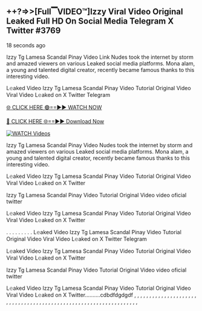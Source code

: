 ## ++?=>>[Full▔VIDEO™]Izzy Viral Video Original Leaked Full HD On Social Media Telegram X Twitter #3769

18 seconds ago

Izzy Tg Lamesa Scandal Pinay Video Link Nudes took the internet by storm and amazed viewers on various Leaked social media platforms. Mona alam, a young and talented digital creator, recently became famous thanks to this interesting video.

L𝚎aked Video Izzy Tg Lamesa Scandal Pinay Video Tutorial Original Video Viral Video L𝚎aked on X Twitter Telegram

[🌐 CLICK HERE 🟢==►► WATCH NOW](https://dekho-ki-hoy-07-2k25.blogspot.com/2025/01/viral-on.html)

[🔴 CLICK HERE 🌐==►► Download Now](https://dekho-ki-hoy-07-2k25.blogspot.com/2025/01/viral-on.html)

[![WATCH Videos](https://i.imgur.com/dJHk4Zq.gif)](https://dekho-ki-hoy-07-2k25.blogspot.com/2025/01/viral-on.html)

Izzy Tg Lamesa Scandal Pinay Video Nudes took the internet by storm and amazed viewers on various Leaked social media platforms. Mona alam, a young and talented digital creator, recently became famous thanks to this interesting video.

L𝚎aked Video Izzy Tg Lamesa Scandal Pinay Video Tutorial Original Video Viral Video L𝚎aked on X Twitter

Izzy Tg Lamesa Scandal Pinay Video Tutorial Original Video video oficial twitter

L𝚎aked Video Izzy Tg Lamesa Scandal Pinay Video Tutorial Original Video Viral Video L𝚎aked on X Twitter

. . . . . . . . . L𝚎aked Video Izzy Tg Lamesa Scandal Pinay Video Tutorial Original Video Viral Video L𝚎aked on X Twitter Telegram

L𝚎aked Video Izzy Tg Lamesa Scandal Pinay Video Tutorial Original Video Viral Video L𝚎aked on X Twitter

Izzy Tg Lamesa Scandal Pinay Video Tutorial Original Video video oficial twitter

L𝚎aked Video Izzy Tg Lamesa Scandal Pinay Video Tutorial Original Video Viral Video L𝚎aked on X Twitter..........cdbdfdgdgdf
,
,
,
,
,
,
,
,
,
,
,
,
,
,
,
,
,
,
,
,
,
,
,
,
,
,
,
,
,
,
,
,
,
,
,
,
,
,
,
,
,
,
,
,
,
,
,
,
,
,
,
,
,
,
,
,
,
,
,
,
,
,
,
,
,